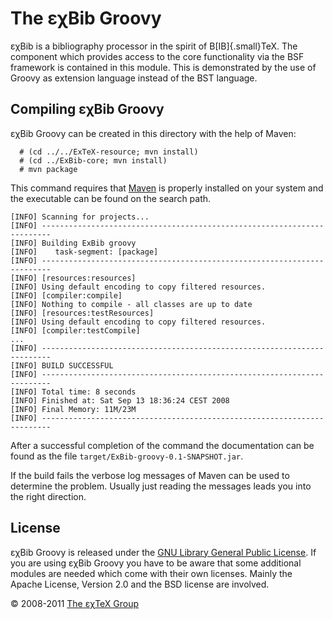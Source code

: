 

The εχBib Groovy
================

εχBib is a bibliography processor in the spirit of
B[IB]{.small}TeX. The component which provides access to the
core functionality via the BSF framework is contained in this module.
This is demonstrated by the use of Groovy as extension language instead
of the BST language.

Compiling εχBib Groovy
----------------------

εχBib Groovy can be created in this directory with the help of Maven:

      # (cd ../../ExTeX-resource; mvn install)
      # (cd ../ExBib-core; mvn install)
      # mvn package

This command requires that [Maven](http://maven.apache.org) is properly
installed on your system and the executable can be found on the search
path.

``` {.output}
[INFO] Scanning for projects...
[INFO] ------------------------------------------------------------------------
[INFO] Building ExBib groovy
[INFO]    task-segment: [package]
[INFO] ------------------------------------------------------------------------
[INFO] [resources:resources]
[INFO] Using default encoding to copy filtered resources.
[INFO] [compiler:compile]
[INFO] Nothing to compile - all classes are up to date
[INFO] [resources:testResources]
[INFO] Using default encoding to copy filtered resources.
[INFO] [compiler:testCompile]
...
[INFO] ------------------------------------------------------------------------
[INFO] BUILD SUCCESSFUL
[INFO] ------------------------------------------------------------------------
[INFO] Total time: 8 seconds
[INFO] Finished at: Sat Sep 13 18:36:24 CEST 2008
[INFO] Final Memory: 11M/23M
[INFO] ------------------------------------------------------------------------
```

After a successful completion of the command the documentation can be
found as the file `target/ExBib-groovy-0.1-SNAPSHOT.jar`.

If the build fails the verbose log messages of Maven can be used to
determine the problem. Usually just reading the messages leads you into
the right direction.

License
-------

εχBib Groovy is released under the [GNU Library General Public
License](LICENSE.html). If you are using εχBib Groovy you have to be
aware that some additional modules are needed which come with their own
licenses. Mainly the Apache License, Version 2.0 and the BSD license are
involved.

© 2008-2011 [The εχTeX Group](mailto:extex@dante.de)

